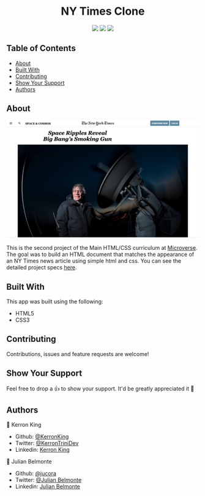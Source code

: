 <h1 align="center">NY Times Clone</h1>
<p align="center">
  <img src="https://img.shields.io/badge/Ask%20me-anything-1abc9c.svg" />
  <img src="https://img.shields.io/github/contributors/Naereen/StrapDown.js.svg" />
  <img src="https://img.shields.io/badge/PRs-welcome-brightgreen.svg?style=flat-square" />
</p>


## Table of Contents
* [About](#About)
* [Built With](#built)
* [Contributing](#Contributing)
* [Show Your Support](#show)
* [Authors](#Authors)

## About

<p align="center">
  <img src="Images/screenshot.jpg">
</p>

This is the second project of the Main HTML/CSS curriculum at [Microverse](https://www.microverse.org/).
The goal was to build an HTML document that matches the appearance of an NY Times news article using simple html and css. You can see the detailed project specs [here](https://www.theodinproject.com/courses/html5-and-css3/lessons/positioning-and-floating-elements).

## Built With <span id="built"></span>

This app was built using the following:
- HTML5
- CSS3

## Contributing

Contributions, issues and feature requests are welcome!

## Show Your Support <span id="show"></span>

Feel free to drop a :+1: to show your support. It'd be greatly appreciated it :pray:

## Authors

:bust_in_silhouette: Kerron King

* Github: [@KerronKing](https://github.com/KerronKing)
* Twitter: [@KerronTriniDev](https://twitter.com/kerrontrinidev)
* Linkedin: [Kerron King](linkedin.com/in/kerron-shawn-king)

:bust_in_silhouette: Julian Belmonte

* Github: [@jucora](https://github.com/jucora)
* Twitter: [@Julian Belmonte](twitter.com/JulianBelmonte)
* Linkedin: [Julian Belmonte](linkedin.com/in/julianbel)